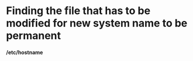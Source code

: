 <h1>Finding the file that has to be modified for new system name to be permanent</h1>

<h4>/etc/hostname</h4>